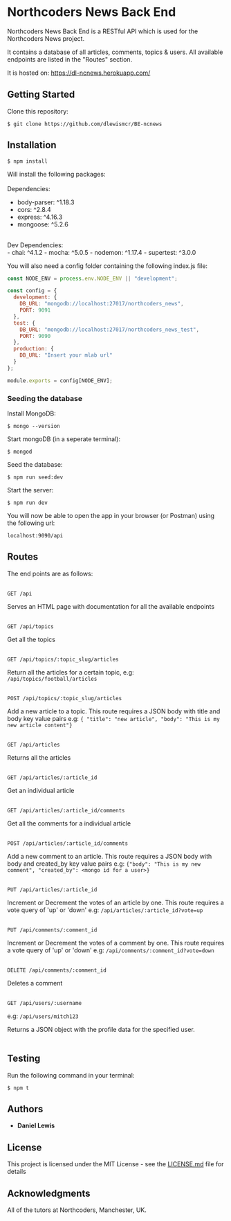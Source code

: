 # Northcoders News Back End

Northcoders News Back End is a RESTful API which is used for the Northcoders News project.

It contains a database of all articles, comments, topics & users. All available endpoints are listed in the "Routes" section.

It is hosted on: 
https://dl-ncnews.herokuapp.com/

## Getting Started

Clone this repository:
```
$ git clone https://github.com/dlewismcr/BE-ncnews
```
## Installation
```
$ npm install
```
Will install the following packages:
<br>
<br>
Dependencies:
- body-parser: ^1.18.3
- cors: ^2.8.4
- express: ^4.16.3
- mongoose: ^5.2.6
<br>
Dev Dependencies:
<br>
- chai: ^4.1.2
- mocha: ^5.0.5
- nodemon: ^1.17.4
- supertest: ^3.0.0

You will also need a config folder containing the following index.js file:
```js
const NODE_ENV = process.env.NODE_ENV || "development";

const config = {
  development: {
    DB_URL: "mongodb://localhost:27017/northcoders_news",
    PORT: 9091
  },
  test: {
    DB_URL: "mongodb://localhost:27017/northcoders_news_test",
    PORT: 9090
  },
  production: {
    DB_URL: "Insert your mlab url"
  }
};

module.exports = config[NODE_ENV];
```
### Seeding the database
Install MongoDB:
```
$ mongo --version
```
Start mongoDB (in a seperate terminal):
```
$ mongod
```
Seed the database:
```
$ npm run seed:dev
```
Start the server:
```
$ npm run dev
```
You will now be able to open the app in your browser (or Postman) using the following url:
```
localhost:9090/api
```
## Routes

The end points are as follows:<br>
<br>

```http
GET /api
```

Serves an HTML page with documentation for all the available endpoints
<br>
<br>

```http
GET /api/topics
```

Get all the topics<br>
<br>

```http
GET /api/topics/:topic_slug/articles
```

Return all the articles for a certain topic, e.g: `/api/topics/football/articles`<br>
<br>

```http
POST /api/topics/:topic_slug/articles
```

Add a new article to a topic. This route requires a JSON body with title and body key value pairs
e.g: `{ "title": "new article", "body": "This is my new article content"}`<br>
<br>

```http
GET /api/articles
```

Returns all the articles<br>
<br>

```http
GET /api/articles/:article_id
```

Get an individual article<br>
<br>

```http
GET /api/articles/:article_id/comments
```

Get all the comments for a individual article<br>
<br>

```http
POST /api/articles/:article_id/comments
```

Add a new comment to an article. This route requires a JSON body with body and created_by key value pairs
e.g: `{"body": "This is my new comment", "created_by": <mongo id for a user>}`<br>
<br>

```http
PUT /api/articles/:article_id
```

Increment or Decrement the votes of an article by one. This route requires a vote query of 'up' or 'down'
e.g: `/api/articles/:article_id?vote=up`<br>
<br>

```http
PUT /api/comments/:comment_id
```

Increment or Decrement the votes of a comment by one. This route requires a vote query of 'up' or 'down'
e.g: `/api/comments/:comment_id?vote=down`<br>
<br>

```http
DELETE /api/comments/:comment_id
```

Deletes a comment<br>
<br>

```http
GET /api/users/:username
```

e.g: `/api/users/mitch123`

Returns a JSON object with the profile data for the specified user.<br>
<br>

## Testing

Run the following command in your terminal:
```
$ npm t
```

## Authors

- **Daniel Lewis**

## License

This project is licensed under the MIT License - see the [LICENSE.md](LICENSE.md) file for details

## Acknowledgments

All of the tutors at Northcoders, Manchester, UK.
